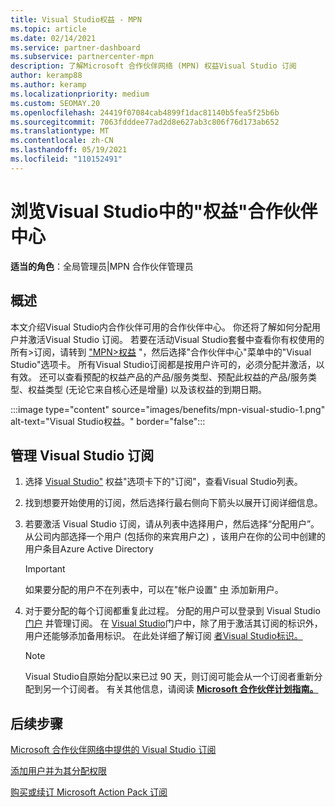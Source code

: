 ```yaml
---
title: Visual Studio权益 - MPN
ms.topic: article
ms.date: 02/14/2021
ms.service: partner-dashboard
ms.subservice: partnercenter-mpn
description: 了解Microsoft 合作伙伴网络 (MPN) 权益Visual Studio 订阅
author: keramp88
ms.author: keramp
ms.localizationpriority: medium
ms.custom: SEOMAY.20
ms.openlocfilehash: 24419f07084cab4899f1dac81140b5fea5f25b6b
ms.sourcegitcommit: 7063fdddee77ad2d8e627ab3c806f76d173ab652
ms.translationtype: MT
ms.contentlocale: zh-CN
ms.lasthandoff: 05/19/2021
ms.locfileid: "110152491"
---
```

# <a name="explore-the-visual-studio-benefits-area-in-partner-center"></a>浏览Visual Studio中的"权益"合作伙伴中心

**适当的角色**：全局管理员|MPN 合作伙伴管理员

## <a name="overview"></a>概述

本文介绍Visual Studio内合作伙伴可用的合作伙伴中心。 你还将了解如何分配用户并激活Visual Studio 订阅。 若要在活动Visual Studio套餐中查看你有权使用的所有>订阅，请转到  ["MPN>权益](https://partner.microsoft.com/dashboard/mpn/membership/benefits/visualstudio) "，然后选择"合作伙伴中心"菜单中的"Visual Studio"选项卡。 所有Visual Studio订阅都是按用户许可的，必须分配并激活，以有效。 还可以查看预配的权益产品的产品/服务类型、预配此权益的产品/服务类型、权益类型 (无论它来自核心还是增量) 以及该权益的到期日期。

:::image type="content" source="images/benefits/mpn-visual-studio-1.png" alt-text="Visual Studio权益。" border="false":::

## <a name="manage-visual-studio-subscriptions"></a>管理 Visual Studio 订阅

1. 选择 [Visual Studio"](https://partner.microsoft.com/dashboard/mpn/membership/benefits/visualstudio) 权益"选项卡下的"订阅"，查看Visual Studio列表。

2. 找到想要开始使用的订阅，然后选择行最右侧向下箭头以展开订阅详细信息。

3. 若要激活 Visual Studio 订阅，请从列表中选择用户，然后选择“分配用户”。 从公司内部选择一个用户 (包括你的来宾用户之) ，该用户在你的公司中创建的用户条目Azure Active Directory

   > [!IMPORTANT]
   > 如果要分配的用户不在列表中，可以在"帐户设置" [中](create-user-accounts-and-set-permissions.md) 添加新用户。

4. 对于要分配的每个订阅都重复此过程。 分配的用户可以登录到 Visual Studio [门户](https://my.visualstudio.com/) 并管理订阅。 在 [Visual Studio](https://my.visualstudio.com/?wt.mc_id=o%7Emsft%7Edocs)门户中，除了用于激活其订阅的标识外，用户还能够添加备用标识。 在此处详细了解订阅 [者Visual Studio标识。](/visualstudio/subscriptions/vs-alternate-identity)

   > [!Note]
   > Visual Studio自原始分配以来已过 90 天，则订阅可能会从一个订阅者重新分配到另一个订阅者。 有关其他信息，请阅读 **[Microsoft 合作伙伴计划指南。](https://aka.ms/partner-benefits-use-guide)**

## <a name="next-steps"></a>后续步骤

[Microsoft 合作伙伴网络中提供的 Visual Studio 订阅](/visualstudio/subscriptions/program-mpn)

[添加用户并为其分配权限](create-user-accounts-and-set-permissions.md)

[购买或续订 Microsoft Action Pack 订阅](mpn-get-action-pack.md)
